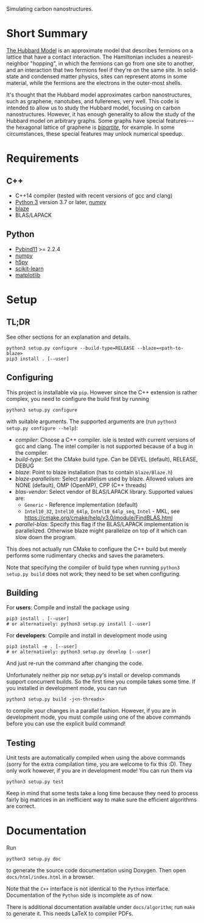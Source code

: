 Simulating carbon nanostructures.

# Short Summary

[The Hubbard Model][hubbard] is an approximate model that describes fermions on a lattice that have a contact interaction.  The Hamiltonian  includes a nearest-neighbor "hopping", in which the fermions can go from one site to another, and an interaction that two fermions feel if they're on the same site.  In solid-state and condensed matter physics, sites can represent atoms in some material, while the fermions are the electrons in the outer-most shells.

It's thought that the Hubbard model approximates carbon nanostructures, such as graphene, nanotubes, and fullerenes, very well.  This code is intended to allow us to study the Hubbard model, focusing on carbon nanostructures.  However, it has enough generality to allow the study of the Hubbard model on arbitrary graphs.  Some graphs have special features---the hexagonal lattice of graphene is [*bipartite*](https://en.wikipedia.org/wiki/Bipartite_graph), for example.  In some circumstances, these special features may unlock numerical speedup.

[hubbard]:  https://doi.org/10.1098%2Frspa.1963.0204


# Requirements

## C++
- C++14 compiler (tested with recent versions of gcc and clang)
- [Python 3](https://www.python.org/) version 3.7 or later, [numpy](http://www.numpy.org/)
- [blaze](https://bitbucket.org/blaze-lib/blaze)
- BLAS/LAPACK

## Python
- [Pybind11](https://github.com/pybind/pybind11) >= 2.2.4
- [numpy](http://www.numpy.org/)
- [h5py](http://www.h5py.org/)
- [scikit-learn](http://scikit-learn.org/stable/)
- [matplotlib](https://matplotlib.org/)

# Setup

## TL;DR
See other sections for an explanation and details.
```
python3 setup.py configure --build-type=RELEASE --blaze=<path-to-blaze>
pip3 install . [--user]
```

## Configuring
This project is installable via `pip`. However since the C++ extension is rather complex, you need to configure the build first by running
```
python3 setup.py configure
```
with suitable arguments. The supported arguments are (run `python3 setup.py configure --help`):
- *compiler*: Choose a C++ compiler. isle is tested with current versions of gcc and clang. The intel compiler is not supported because of a bug in the compiler.
- *build-type*: Set the CMake build type. Can be DEVEL (default), RELEASE, DEBUG
- *blaze*: Point to blaze installation (has to contain `blaze/Blaze.h`)
- *blaze-parallelism*: Select parallelism used by blaze. Allowed values are NONE (default), OMP (OpenMP), CPP (C++ threads)
- *blas-vendor*: Select vendor of BLAS/LAPACK library. Supported values are:
    - `Generic` - Reference implementation (default)
    - `Intel10_32`, `Intel10_64lp`, `Intel10_64lp_seq`, `Intel` - MKL, see https://cmake.org/cmake/help/v3.0/module/FindBLAS.html
- *parallel-blas*: Specify this flag if the BLAS/LAPACK implementation is parallelized. Otherwise blaze might parallelize on top of it which can slow down the program.

This does not actually run CMake to configure the C++ build but merely performs some rudimentary checks and saves the parameters.

Note that specifying the compiler of build type when running `python3 setup.py build` does not work; they need to be set when configuring.

## Building
For **users**:
Compile and install the package using
```
pip3 install . [--user]
# or alternatively: python3 setup.py install [--user]
```

For **developers**:
Compile and install in development mode using
```
pip3 install -e . [--user]
# or alternatively: python3 setup.py develop [--user]
```
And just re-run the command after changing the code.

Unfortunately neither pip nor setup.py's install or develop commands support concurrent builds. So the first time you compile takes some time. If you installed in development mode, you can run
```
python3 setup.py build -j<n-threads>
```
to compile your changes in a parallel fashion.
However, if you are in development mode, you must compile using one of the above commands before you can use the explicit build command!

## Testing
Unit tests are automatically compiled when using the above commands (sorry for the extra compilation time, you are welcome to fix this :D).
They only work however, if you are in development mode!
You can run them via
```
python3 setup.py test
```
Keep in mind that some tests take a long time because they need to process fairly big matrices in an inefficient way to make sure the efficient algorithms are correct.

# Documentation
Run
```
python3 setup.py doc
```
to generate the source code documentation using Doxygen. Then open `docs/html/index.html` in a browser.

Note that the `C++` interface is not identical to the `Python` interface. Documentation of the `Python` side is incomplete as of now.

There is additional documentation available under `docs/algorithm`; run `make` to generate it. This needs LaTeX to compiler PDFs.
